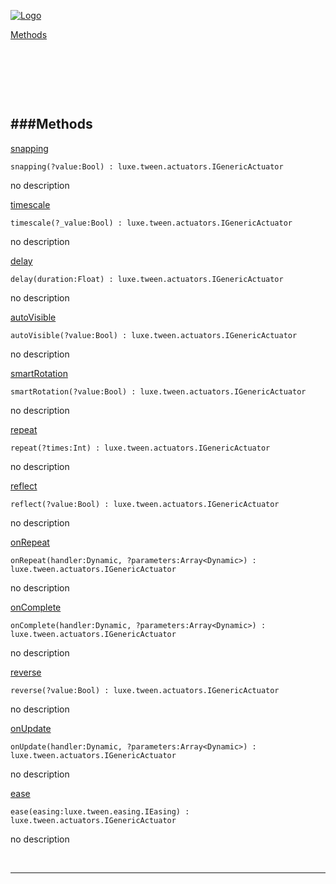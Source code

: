
[![Logo](http://luxeengine.com/images/logo.png)](index.html)


[Methods](#Methods)   


&nbsp;   

&nbsp;   

&nbsp;   

<a class="lift" name="Methods" ></a>
###Methods   
---
<a class="lift" name="snapping" href="#snapping">snapping</a>



    snapping(?value:Bool) : luxe.tween.actuators.IGenericActuator

<span class="small_desc_flat"> no description </span>   

<a class="lift" name="timescale" href="#timescale">timescale</a>



    timescale(?_value:Bool) : luxe.tween.actuators.IGenericActuator

<span class="small_desc_flat"> no description </span>   

<a class="lift" name="delay" href="#delay">delay</a>



    delay(duration:Float) : luxe.tween.actuators.IGenericActuator

<span class="small_desc_flat"> no description </span>   

<a class="lift" name="autoVisible" href="#autoVisible">autoVisible</a>



    autoVisible(?value:Bool) : luxe.tween.actuators.IGenericActuator

<span class="small_desc_flat"> no description </span>   

<a class="lift" name="smartRotation" href="#smartRotation">smartRotation</a>



    smartRotation(?value:Bool) : luxe.tween.actuators.IGenericActuator

<span class="small_desc_flat"> no description </span>   

<a class="lift" name="repeat" href="#repeat">repeat</a>



    repeat(?times:Int) : luxe.tween.actuators.IGenericActuator

<span class="small_desc_flat"> no description </span>   

<a class="lift" name="reflect" href="#reflect">reflect</a>



    reflect(?value:Bool) : luxe.tween.actuators.IGenericActuator

<span class="small_desc_flat"> no description </span>   

<a class="lift" name="onRepeat" href="#onRepeat">onRepeat</a>



    onRepeat(handler:Dynamic, ?parameters:Array<Dynamic>) : luxe.tween.actuators.IGenericActuator

<span class="small_desc_flat"> no description </span>   

<a class="lift" name="onComplete" href="#onComplete">onComplete</a>



    onComplete(handler:Dynamic, ?parameters:Array<Dynamic>) : luxe.tween.actuators.IGenericActuator

<span class="small_desc_flat"> no description </span>   

<a class="lift" name="reverse" href="#reverse">reverse</a>



    reverse(?value:Bool) : luxe.tween.actuators.IGenericActuator

<span class="small_desc_flat"> no description </span>   

<a class="lift" name="onUpdate" href="#onUpdate">onUpdate</a>



    onUpdate(handler:Dynamic, ?parameters:Array<Dynamic>) : luxe.tween.actuators.IGenericActuator

<span class="small_desc_flat"> no description </span>   

<a class="lift" name="ease" href="#ease">ease</a>



    ease(easing:luxe.tween.easing.IEasing) : luxe.tween.actuators.IGenericActuator

<span class="small_desc_flat"> no description </span>   



&nbsp;
&nbsp;
&nbsp;

---  


&nbsp;   
&nbsp;   